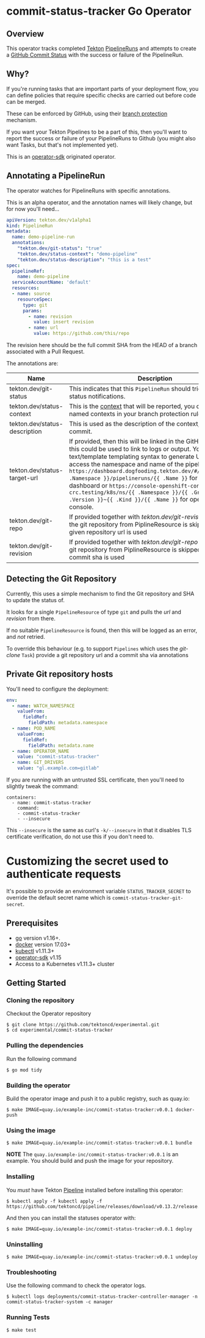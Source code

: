 # commit-status-tracker Go Operator

## Overview

This operator tracks completed [Tekton](https://github.com/tektoncd/pipeline) [PipelineRuns](https://github.com/tektoncd/pipeline/blob/master/docs/pipelineruns.md) and attempts to create a [GitHub Commit Status](https://developer.github.com/v3/repos/statuses/) with the success or failure of the PipelineRun.

## Why?

If you're running tasks that are important parts of your deployment flow, you
can define policies that require specific checks are carried out before code can
be merged.

These can be enforced by GitHub, using their [branch protection](https://help.github.com/en/github/administering-a-repository/configuring-protected-branches) mechanism.

If you want your Tekton Pipelines to be a part of this, then you'll want to report the success or failure of your PipelineRuns to Github (you might also want Tasks, but that's not implemented yet).

This is an [operator-sdk](https://github.com/operator-framework/operator-sdk) originated operator.

## Annotating a PipelineRun

The operator watches for PipelineRuns with specific annotations.

This is an alpha operator, and the annotation names will likely change, but for now
you'll need...

```yaml
apiVersion: tekton.dev/v1alpha1
kind: PipelineRun
metadata:
  name: demo-pipeline-run
  annotations:
    "tekton.dev/git-status": "true"
    "tekton.dev/status-context": "demo-pipeline"
    "tekton.dev/status-description": "this is a test"
spec:
  pipelineRef:
    name: demo-pipeline
  serviceAccountName: 'default'
  resources:
  - name: source
    resourceSpec:
      type: git
      params:
        - name: revision
          value: insert revision
        - name: url
          value: https://github.com/this/repo
```

The revision here should be the full commit SHA from the HEAD of a branch associated with a Pull Request.

The annotations are:

| Name                          | Description                                                                                                                                                                                                                                                                                                                                                                                                                                                                                                       | Required | Default   |
|-------------------------------|-------------------------------------------------------------------------------------------------------------------------------------------------------------------------------------------------------------------------------------------------------------------------------------------------------------------------------------------------------------------------------------------------------------------------------------------------------------------------------------------------------------------|----------|-----------|
| tekton.dev/git-status         | This indicates that this <code>PipelineRun</code> should trigger commit-status notifications.                                                                                                                                                                                                                                                                                                                                                                                                                     | Yes      |           |
| tekton.dev/status-context     | This is the [context](https://developer.github.com/v3/repos/statuses/#create-a-status) that will be reported, you can require named contexts in your branch protection rules.                                                                                                                                                                                                                                                                                                                                     | No       | "default" |
| tekton.dev/status-description | This is used as the description of the context, not the commit.                                                                                                                                                                                                                                                                                                                                                                                                                                                   | No       | ""        |
| tekton.dev/status-target-url  | If provided, then this will be linked in the GitHub web UI, this could be used to link to logs or output. You can use text/template templating syntax to generate URL and access the namespace and name of the pipelinerun. e.g. `https://dashboard.dogfooding.tekton.dev/#/namespaces/{{ .Namespace }}/pipelineruns/{{ .Name }}` for tekton dashboard or `https://console-openshift-console.apps-crc.testing/k8s/ns/{{ .Namespace }}/{{ .Group }}~{{ .Version }}~{{ .Kind }}/{{ .Name }}` for openshift-console. | No       | ""        |
| tekton.dev/git-repo           | If provided together with <i>tekton.dev/git-revision</i> detecting the git repository from PiplineResource is skipped and given repository url is used                                                                                                                                                                                                                                                                                                                                                            | No       |           |
| tekton.dev/git-revision       | If provided together with <i>tekton.dev/git-repo</i> detecting the git repository from PiplineResource is skipped and given commit sha is used                                                                                                                                                                                                                                                                                                                                                                    | No       |           |


## Detecting the Git Repository

Currently, this uses a simple mechanism to find the Git repository and SHA to update the status of.

It looks for a single `PipelineResource` of type `git` and pulls the *url* and *revision* from there.

If no suitable `PipelineResource` is found, then this will be logged as an
error, and _not_ retried.

To override this behaviour (e.g. to support `Pipelines` which uses the _git-clone_ `Task`)
provide a git repository url and a commit sha via annotations
## Private Git repository hosts

You'll need to configure the deployment:

```yaml
env:
  - name: WATCH_NAMESPACE
    valueFrom:
      fieldRef:
        fieldPath: metadata.namespace
  - name: POD_NAME
    valueFrom:
      fieldRef:
        fieldPath: metadata.name
  - name: OPERATOR_NAME
    value: "commit-status-tracker"
  - name: GIT_DRIVERS
    value: "gl.example.com=gitlab"
```

If you are running with an untrusted SSL certificate, then you'll need to
slightly tweak the command:

```
containers:
  - name: commit-status-tracker
    command:
    - commit-status-tracker
    - --insecure
```

This `--insecure` is the same as curl's `-k/--insecure` in that it disables TLS
certificate verification, do not use this if you don't need to.

# Customizing the secret used to authenticate requests

It's possible to provide an environment variable `STATUS_TRACKER_SECRET` to
override the default secret name which is `commit-status-tracker-git-secret`.



## Prerequisites

- [go][go_tool] version v1.16+.
- [docker][docker_tool] version 17.03+
- [kubectl][kubectl_tool] v1.11.3+
- [operator-sdk][operator_sdk] v1.15
- Access to a Kubernetes v1.11.3+ cluster

## Getting Started

### Cloning the repository

Checkout the Operator repository

```
$ git clone https://github.com/tektoncd/experimental.git
$ cd experimental/commit-status-tracker
```
### Pulling the dependencies

Run the following command

```
$ go mod tidy
```

### Building the operator

Build the operator image and push it to a public registry, such as quay.io:

```
$ make IMAGE=quay.io/example-inc/commit-status-tracker:v0.0.1 docker-push
```

### Using the image

```shell
$ make IMAGE=quay.io/example-inc/commit-status-tracker:v0.0.1 bundle
```

**NOTE** The `quay.io/example-inc/commit-status-tracker:v0.0.1` is an example. You should build and push the image for your repository.

### Installing

You *must* have Tekton [Pipeline](https://github.com/tektoncd/pipeline/) installed before installing this operator:

```shell
$ kubectl apply -f kubectl apply -f https://github.com/tektoncd/pipeline/releases/download/v0.13.2/release.yaml
```

And then you can install the statuses operator with:

```shell
$ make IMAGE=quay.io/example-inc/commit-status-tracker:v0.0.1 deploy
```

### Uninstalling

```shell
$ make IMAGE=quay.io/example-inc/commit-status-tracker:v0.0.1 undeploy
```

### Troubleshooting

Use the following command to check the operator logs.

```shell
$ kubectl logs deployments/commit-status-tracker-controller-manager -n commit-status-tracker-system -c manager
```

### Running Tests

```shell
$ make test
```

[go_tool]: https://golang.org/dl/
[kubectl_tool]: https://kubernetes.io/docs/tasks/tools/install-kubectl/
[docker_tool]: https://docs.docker.com/install/
[operator_sdk]: https://github.com/operator-framework/operator-sdk
